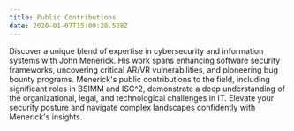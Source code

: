 ```yaml
---
title: Public Contributions
date: 2020-01-07T15:00:28.528Z
---
```


Discover a unique blend of expertise in cybersecurity and information systems with John Menerick. His work spans enhancing software security frameworks, uncovering critical AR/VR vulnerabilities, and pioneering bug bounty programs. Menerick's public contributions to the field, including significant roles in BSIMM and ISC^2, demonstrate a deep understanding of the organizational, legal, and technological challenges in IT. Elevate your security posture and navigate complex landscapes confidently with Menerick's insights.
